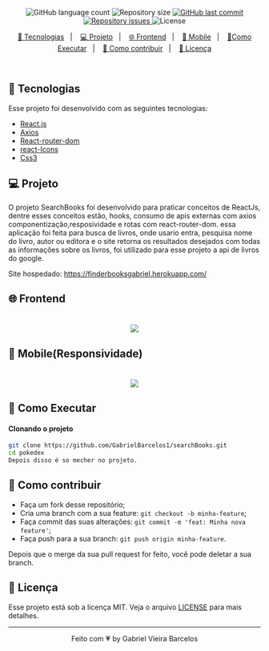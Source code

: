 
<p align="center">
  <img alt="GitHub language count" src="https://img.shields.io/github/languages/count/GabrielBarcelos1/searchBooks">

  <img alt="Repository size" src="https://img.shields.io/github/repo-size/GabrielBarcelos1/searchBooks">
  
  <a href="https://github.com/GabrielBarcelos1/Jogo-matem-tico-educacional/commits/master">
    <img alt="GitHub last commit" src="https://img.shields.io/github/last-commit/GabrielBarcelos1/searchBooks">
  </a>

  <a href="https://github.com/GabrielBarcelos1/Jogo-matem-tico-educacional/issues">
    <img alt="Repository issues" src="https://img.shields.io/github/issues/GabrielBarcelos1/searchBooks">
  </a>

  <img alt="License" src="https://img.shields.io/badge/license-MIT-brightgreen">
</p>

<p align="center">
  <a href="#-tecnologias">🚀 Tecnologias</a>&nbsp;&nbsp;&nbsp;|&nbsp;&nbsp;&nbsp;
  <a href="#-projeto">💻 Projeto</a>&nbsp;&nbsp;&nbsp;|&nbsp;&nbsp;&nbsp;
  <a href="#-frontend">🌐 Frontend</a>&nbsp;&nbsp;&nbsp;|&nbsp;&nbsp;&nbsp;
  <a href="#-mobile(Responsividade)">📱 Mobile</a>&nbsp;&nbsp;&nbsp;|&nbsp;&nbsp;&nbsp;
  <a href="#-como-executar">🔖Como Executar</a>&nbsp;&nbsp;&nbsp;|&nbsp;&nbsp;&nbsp;
  <a href="#-como-contribuir">🤔 Como contribuir</a>&nbsp;&nbsp;&nbsp;|&nbsp;&nbsp;&nbsp;
  <a href="#-licença">🧾 Licença</a>
</p>

<br>

## 🚀 Tecnologias

Esse projeto foi desenvolvido com as seguintes tecnologias:

- [React.js]()
- [Axios]()
- [React-router-dom]()
- [react-Icons]()
- [Css3]()

## 💻 Projeto
O projeto SearchBooks foi desenvolvido para praticar conceitos de ReactJs, dentre esses conceitos estão, hooks, consumo de apis externas com axios componentização,resposividade e rotas com react-router-dom. essa aplicação foi feita para busca de livros, onde usario entra, pesquisa nome do livro, autor ou editora e o site retorna os resultados desejados com todas as informações sobre os livros, foi utilizado para esse projeto a api de livros do google.

Site hospedado: https://finderbooksgabriel.herokuapp.com/

## 🌐 Frontend
<h1 align="center">
    <img  src="https://github.com/GabrielBarcelos1/searchBooks/blob/master/searchBooks.gif" />
</h1>

## 📱 Mobile(Responsividade)
<h1 align="center">
    <img  src="https://github.com/GabrielBarcelos1/searchBooks/blob/master/searchBooksMobile%20.gif" />
</h1>

    
## 🔖 Como Executar

#### Clonando o projeto
```sh
git clone https://github.com/GabrielBarcelos1/searchBooks.git
cd pokedex
Depois disso é so mecher no projeto.
```


## 🤔 Como contribuir

- Faça um fork desse repositório;
- Cria uma branch com a sua feature: `git checkout -b minha-feature`;
- Faça commit das suas alterações: `git commit -m 'feat: Minha nova feature'`;
- Faça push para a sua branch: `git push origin minha-feature`.

Depois que o merge da sua pull request for feito, você pode deletar a sua branch.


## 🧾 Licença

Esse projeto está sob a licença MIT. Veja o arquivo [LICENSE](LICENSE.md) para mais detalhes.

---

<p align="center">Feito com 💗 by Gabriel Vieira Barcelos</p>










